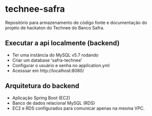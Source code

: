 # technee-safra
Repositório para armazenamento de código fonte e documentação do projeto de hackaton do Technee do Banco Safra.


## Executar a api localmente (backend)
- Ter uma instância do MySQL v5.7 rodando
- Criar um database 'safra-technee'
- Configurar o usuário e senha no application.yml
- Acesssar em http://localhost:8080/ 

## Arquitetura do backend
- Aplicação Spring Boot (EC2)
- Banco de dados relacional MySQL (RDS)
- EC2 e RDS configurados para comunicar apenas na mesma VPC.